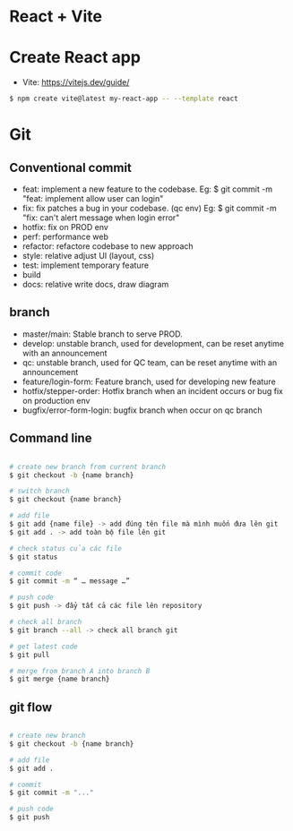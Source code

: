 # React + Vite

# Create React app

- Vite: https://vitejs.dev/guide/

```bash
$ npm create vite@latest my-react-app -- --template react
```

# Git

## Conventional commit

- feat: implement a new feature to the codebase.
  Eg: $ git commit -m "feat: implement allow user can login"
- fix: fix patches a bug in your codebase. (qc env)
  Eg: $ git commit -m "fix: can't alert message when login error"
- hotfix: fix on PROD env
- perf: performance web
- refactor: refactore codebase to new approach
- style: relative adjust UI (layout, css)
- test: implement temporary feature
- build
- docs: relative write docs, draw diagram

## branch

- master/main: Stable branch to serve PROD.
- develop: unstable branch, used for development, can be reset anytime with an announcement
- qc: unstable branch, used for QC team, can be reset anytime with an announcement
- feature/login-form: Feature branch, used for developing new feature
- hotfix/stepper-order: Hotfix branch when an incident occurs or bug fix on production env
- bugfix/error-form-login: bugfix branch when occur on qc branch

## Command line

```bash

# create new branch from current branch
$ git checkout -b {name branch}

# switch branch
$ git checkout {name branch}

# add file
$ git add {name file} -> add đúng tên file mà mình muốn đưa lên git
$ git add . -> add toàn bộ file lên git

# check status của các file
$ git status

# commit code
$ git commit -m “ … message …”

# push code
$ git push -> đẩy tất cả các file lên repository

# check all branch
$ git branch --all -> check all branch git

# get latest code
$ git pull

# merge from branch A into branch B
$ git merge {name branch}
```

## git flow

```bash

# create new branch
$ git checkout -b {name branch}

# add file
$ git add .

# commit
$ git commit -m "..."

# push code
$ git push

```
